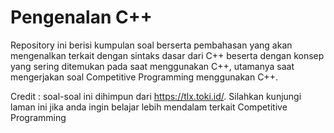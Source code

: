 # Pengenalan C++
Repository ini berisi kumpulan soal berserta pembahasan yang akan mengenalkan terkait dengan sintaks dasar dari C++ beserta dengan konsep yang sering ditemukan pada saat menggunakan C++, utamanya saat mengerjakan soal Competitive Programming menggunakan C++. 

Credit : soal-soal ini dihimpun dari https://tlx.toki.id/. Silahkan kunjungi laman ini jika anda ingin belajar lebih mendalam terkait Competitive Programming
